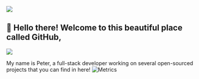 ![](https://hit.yhype.me/github/profile?user_id=72696414)
## :wave: Hello there! Welcome to this beautiful place called GitHub,
![](https://komarev.com/ghpvc/?username=peterhanania)

My name is Peter, a full-stack developer working on several open-sourced projects that you can find in here!
![Metrics](https://metrics.lecoq.io/peterhanania?template=classic&introduction=1&languages=1&lines=1&projects=1&activity=1&languages.limit=8&languages.sections=most-used&languages.colors=github&languages.threshold=0%25&languages.indepth=false&languages.analysis.timeout=15&languages.categories=markup%2C%20programming&languages.recent.categories=markup%2C%20programming&languages.recent.load=300&languages.recent.days=14&introduction.title=true&projects.limit=4&projects.descriptions=false&activity.limit=5&activity.load=300&activity.days=14&activity.filter=all&activity.visibility=all&activity.timestamps=false&config.timezone=Asia%2FBeirut)

